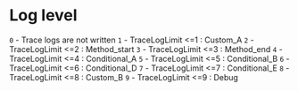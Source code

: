 # Log level

`0` - Trace logs are not written
`1` - TraceLogLimit <=1 : Custom_A
`2` - TraceLogLimit <=2 : Method_start
`3` - TraceLogLimit <=3 : Method_end
`4` - TraceLogLimit <=4 : Conditional_A
`5` - TraceLogLimit <=5 : Conditional_B
`6` - TraceLogLimit <=6 : Conditional_D
`7` - TraceLogLimit <=7 : Conditional_E
`8` - TraceLogLimit <=8 : Custom_B
`9` - TraceLogLimit <=9 : Debug
